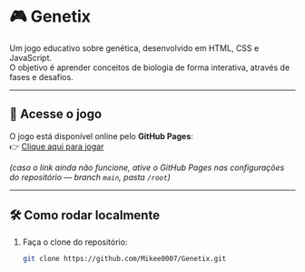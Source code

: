 # 🎮 Genetix

Um jogo educativo sobre genética, desenvolvido em HTML, CSS e JavaScript.  
O objetivo é aprender conceitos de biologia de forma interativa, através de fases e desafios.

---

## 🚀 Acesse o jogo
O jogo está disponível online pelo **GitHub Pages**:  
👉 [Clique aqui para jogar](https://github.com/Mikee0007/Genetix.git)  

*(caso o link ainda não funcione, ative o GitHub Pages nas configurações do repositório — branch `main`, pasta `/root`)*

---

## 🛠️ Como rodar localmente
1. Faça o clone do repositório:
   ```bash
   git clone https://github.com/Mikee0007/Genetix.git
